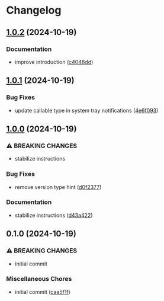 # Changelog

## [1.0.2](https://github.com/NEIAAC/python-gui-template/compare/v1.0.1...v1.0.2) (2024-10-19)


### Documentation

* improve introduction ([c4048dd](https://github.com/NEIAAC/python-gui-template/commit/c4048ddfa95238be1f8b33dc9de051eaabd60b0e))

## [1.0.1](https://github.com/NEIAAC/python-gui-template/compare/v1.0.0...v1.0.1) (2024-10-19)


### Bug Fixes

* update callable type in system tray notifications ([4e6f093](https://github.com/NEIAAC/python-gui-template/commit/4e6f0931a20cee8160dab190aa5289bb8383fd1d))

## [1.0.0](https://github.com/NEIAAC/python-gui-template/compare/v0.1.0...v1.0.0) (2024-10-19)


### ⚠ BREAKING CHANGES

* stabilize instructions

### Bug Fixes

* remove version type hint ([d0f2377](https://github.com/NEIAAC/python-gui-template/commit/d0f2377161b18d0fe7956d7a10d00a759bd4f1b3))


### Documentation

* stabilize instructions ([d43a422](https://github.com/NEIAAC/python-gui-template/commit/d43a422804d15175004ccacbd2f1c6dffa5db13a))

## 0.1.0 (2024-10-19)


### ⚠ BREAKING CHANGES

* initial commit

### Miscellaneous Chores

* initial commit ([caa5f1f](https://github.com/NEIAAC/python-gui-template/commit/caa5f1fc2086b3aaeabfa34a4ee9986999798f1b))
